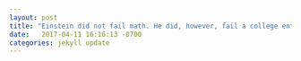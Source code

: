 ```yaml
---
layout: post
title: "Einstein did not fail math. He did, however, fail a college entrance exam when he was 16 years old.  || https://www.washingtonpost.com/news/answer-sheet/wp/2016/02/11/was-albert-einstein-really-a-bad-student-who-failed-math/?utm_term=.60dbd2267e59"
date:   2017-04-11 16:16:13 -0700
categories: jekyll update
---
```

